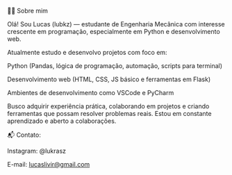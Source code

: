 🧑‍💻 Sobre mim

Olá! Sou Lucas (lubkz) — estudante de Engenharia Mecânica com interesse crescente em programação, especialmente em Python e desenvolvimento web.

Atualmente estudo e desenvolvo projetos com foco em:

Python (Pandas, lógica de programação, automação, scripts para terminal)

Desenvolvimento web (HTML, CSS, JS básico e ferramentas em Flask)

Ambientes de desenvolvimento como VSCode e PyCharm


Busco adquirir experiência prática, colaborando em projetos e criando ferramentas que possam resolver problemas reais. Estou em constante aprendizado e aberto a colaborações.

📬 Contato:

Instagram: @lukrasz

E-mail: lucaslivir@gmail.com
